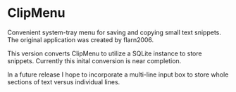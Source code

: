# ClipMenu
Convenient system-tray menu for saving and copying small text snippets.  The original application was created by flarn2006.  

This version converts ClipMenu to utilize a SQLite instance to store snippets.  Currently this inital conversion is near completion.

In a future release I hope to incorporate a multi-line input box to store whole sections of text versus individual lines.  
